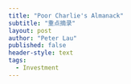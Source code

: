 ```yaml
---
title: "Poor Charlie's Almanack"
subtitle: "重点摘录"
layout: post
author: "Peter Lau"
published: false
header-style: text
tags:
  - Investment
---
```


